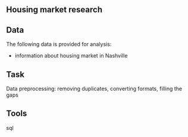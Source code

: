 ## Housing market research

## Data
The following data is provided for analysis:
- information about housing market in Nashville

## Task
Data preprocessing: removing duplicates, converting formats, filling the gaps

## Tools
sql
